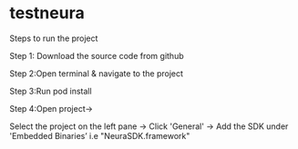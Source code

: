 # testneura

Steps to run the project

Step 1: Download the source code from github

Step 2:Open terminal & navigate to the project

Step 3:Run pod install

Step 4:Open project->

Select the project on the left pane -> Click 'General' -> Add the SDK under 'Embedded Binaries’ i.e "NeuraSDK.framework"
